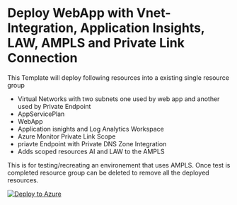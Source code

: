# Deploy WebApp with Vnet-Integration, Application Insights, LAW, AMPLS and Private Link Connection
This Template will deploy following resources into a existing single resource group
- Virtual Networks with two subnets one used by web app and another used by Private Endpoint
- AppServicePlan
- WebApp
- Application isnights and Log Analytics Workspace 
- Azure Monitor Private Link Scope
- priavte Endpoint with Private DNS Zone Integration
- Adds scoped resources AI and LAW to the AMPLS

This is for testing/recreating an environement that uses AMPLS. Once test is completed resource group can be deleted to remove all the deployed resources.

[![Deploy to Azure](https://aka.ms/deploytoazurebutton)](https://portal.azure.com/#create/Microsoft.Template/uri/https%3A%2F%2Fraw.githubusercontent.com%2Farjun-ga%2Ftemplates%2Fmain%2Fazuredeploy.json)
